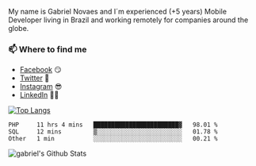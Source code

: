
<!--
### Hi there 👋

**gblnovaes/gblnovaes** is a ✨ _special_ ✨ repository because its `README.md` (this file) appears on your GitHub profile.

Here are some ideas to get you started:

- 🔭 I’m currently working on ...
- 🌱 I’m currently learning ...
- 👯 I’m looking to collaborate on ...
- 🤔 I’m looking for help with ...
- 💬 Ask me about ...
- 📫 How to reach me: ...
- 😄 Pronouns: ...
- ⚡ Fun fact: ...
-->

My name is Gabriel Novaes and I´m experienced (+5 years) Mobile Developer living in Brazil and working remotely for companies around the globe. 



### 📫 Where to find me
- [Facebook](https://facebook.com/gblnovaes) 😏
- [Twitter](https://twitter.com/gblnovaes) 🐤
- [Instagram](https://instagram.com/gblnovaes_) 😎
- [LinkedIn](https://linkedin.com/in/gblnovaes) 👨💼

<!--- [Website](https://gabrielnovaes.com.br) 😏🔗 -->

[![Top Langs](https://github-readme-stats.vercel.app/api/top-langs/?username=gblnovaes)](https://github.com/gblnovaes/github-readme-stats)

<!--START_SECTION:waka-->
```text
PHP     11 hrs 4 mins   ████████████████████████▓   98.01 % 
SQL     12 mins         ▒░░░░░░░░░░░░░░░░░░░░░░░░   01.78 % 
Other   1 min           ░░░░░░░░░░░░░░░░░░░░░░░░░   00.21 % 
```
<!--END_SECTION:waka-->

![gabriel's Github Stats](https://github-readme-stats.vercel.app/api?username=gblnovaes&show_icons=true&theme=radical)
